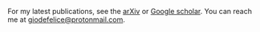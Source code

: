 For my latest publications, see the [arXiv](https://arxiv.org/search/?query=de+Felice%2C+Giovanni&searchtype=author&abstracts=show&order=-announced_date_first&size=50) or [Google scholar](https://scholar.google.com/citations?user=-_bkN1gAAAAJ&hl=en). You can reach me at [giodefelice@protonmail.com](mailto:giodefelice@protonmail.com).
